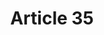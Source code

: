 ---
title: "Article 35"
draft: false
exceptions:
- info53o
memberstates:
- RO
score: 3
compensation:
- 
remarks: |
 


link: ""
---